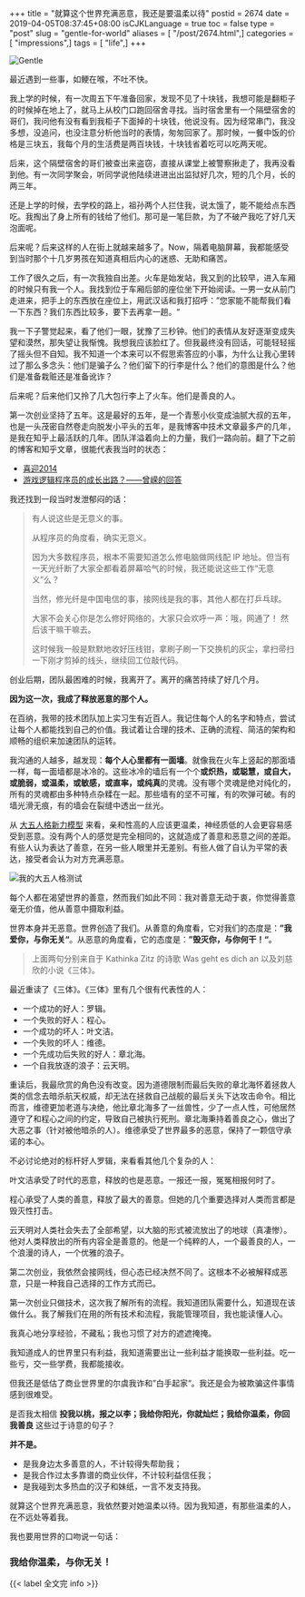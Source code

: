 +++
title = "就算这个世界充满恶意，我还是要温柔以待"
postid = 2674
date = 2019-04-05T08:37:45+08:00
isCJKLanguage = true
toc = false
type = "post"
slug = "gentle-for-world"
aliases = [ "/post/2674.html",]
categories = [ "impressions",]
tags = [ "life",]
+++


![Gentle][pgentle]

最近遇到一些事，如鲠在喉，不吐不快。 <!--more-->


我上学的时候，有一次周五下午准备回家，发现不见了十块钱，我想可能是翻柜子的时候掉在地上了，就马上从校门口跑回宿舍寻找。当时宿舍里有一个隔壁宿舍的哥们，我问他有没有看到我柜子下面掉的十块钱，他说没有。因为经常串门，我没多想，没追问，也没注意分析他当时的表情，匆匆回家了。那时候，一餐中饭的价格是三块五，我每个月的生活费是两百块钱，十块钱省着吃可以吃两天呢。

后来，这个隔壁宿舍的哥们被查出来盗窃，直接从课堂上被警察揪走了，我再没看到他。有一次同学聚会，听同学说他陆续进进出出监狱好几次，短的几个月，长的两三年。


还是上学的时候，去学校的路上，祖孙两个人拦住我，说太饿了，能不能给点东西吃。我掏出了身上所有的钱给了他们。那可是一笔巨款，为了不破产我吃了好几天泡面呢。

后来呢？后来这样的人在街上就越来越多了。Now，隔着电脑屏幕，我都能感受到当时那个十几岁男孩在知道真相后内心的迷惑、无助和痛苦。


工作了很久之后，有一次我独自出差。火车是始发站，我又到的比较早，进入车厢的时候只有我一个人。我找到位于车厢后部的座位坐下开始阅读。一男一女从前门走进来，把手上的东西放在座位上，用武汉话和我打招呼：”您家能不能帮我们看一下东西？我们东西比较多，要下去再拿一趟。“

我一下子警觉起来，看了他们一眼，犹豫了三秒钟。他们的表情从友好逐渐变成失望和漠然，那失望让我惭愧。我想我应该脸红了。但我最终没有回话，可能轻轻摇了摇头但不自知。我不知道一个本来可以不假思索答应的小事，为什么让我心里转过了那么多念头：他们是骗子么？他们留下的行李是什么？他们的意图是什么？他们是准备栽赃还是准备讹诈？

后来呢？后来他们又拎了几大包行李上了火车。他们是善良的人。


第一次创业坚持了五年。这是最好的五年，是一个青葱小伙变成油腻大叔的五年，也是一头茂密自然卷走向脱发小平头的五年，是我博客中技术文章最多产的几年，是我在知乎上最活跃的几年。团队洋溢着向上的力量，我们一路向前。翻了下之前的博客和知乎文章，很能代表我当时的状态：

- [喜迎2014][2011]
- [游戏逻辑程序员的成长出路？——曾嵘的回答][zhihu]

我还找到一段当时发泄郁闷的话：

>有人说这些是无意义的事。
>
> 从程序员的角度看，确实无意义。
> 
> 因为大多数程序员，根本不需要知道怎么修电脑做网线配 IP 地址。但当有一天光纤断了大家全都看着屏幕哈气的时候，我还能说这些工作“无意义”么？
> 
> 当然，修光纤是中国电信的事，接网线是我的事，其他人都在打乒乓球。
> 
> 大家不会关心你是怎么修好网络的，大家只会欢呼一声：哦，网通了！ 然后该干嘛干嘛去。
> 
> 这时候我一般是默默地收好压线钳，拿刷子刷一下交换机的灰尘，拿扫帚扫一下刚才剪掉的线头，继续回工位敲代码。

创业后期，团队最困难的时候，我离开了。离开的痛苦持续了好几个月。

**因为这一次，我成了释放恶意的那个人。**


在百纳，我带的技术团队加上实习生有近百人。我记住每个人的名字和特点，尝试让每个人都能找到自己的价值。我试着让合理的技术、正确的流程、简洁的架构和顺畅的组织来加速团队的运转。

我沟通的人越多，越发现：**每个人心里都有一面墙**。就像我在火车上竖起的那面墙一样，每一面墙都是冰冷的。这些冰冷的墙后有一个个**或炽热，或聪慧，或自大，或脆弱，或温柔，或敏感，或直率，或纯真**的灵魂。没有哪个灵魂是绝对纯化的，所有的灵魂都由多种特点杂糅在一起。那些墙有的坚不可摧，有的吹弹可破。有的墙光滑无痕，有的墙会在裂缝中透出一丝光。

从 [大五人格新力模型][bigfive] 来看，亲和性高的人应该更温柔，神经质低的人会更容易感受到恶意。没有两个人的感觉是完全相同的，这就造成了善意和恶意之间的差距。有些人认为表达了善意，在另一些人眼里并无差别。有些人做了自认为平常的表达，接受者会认为对方充满恶意。

![我的大五人格测试][pbigfive]

每个人都在渴望世界的善意，然而我们如此不同：我对善意无动于衷，你觉得善意毫无价值，他从善意中摄取利益。

世界本身并无恶意。世界创造了我们。从善意的角度看，它对我们的态度是：**”我爱你，与你无关“**。从恶意的角度看，它的态度是：**”毁灭你，与你何干！“**。

> 上面两句分别来自于 Kathinka Zitz 的诗歌 Was geht es dich an 以及刘慈欣的小说《三体》。


最近重读了《三体》。《三体》里有几个很有代表性的人：

- 一个成功的好人：罗辑。
- 一个失败的好人：程心。
- 一个成功的坏人：叶文洁。
- 一个失败的坏人：维德。
- 一个先成功后失败的好人：章北海。
- 一个自我放逐的浪子：云天明。

重读后，我最欣赏的角色没有改变。因为道德限制而最后失败的章北海怀着拯救人类的信念去暗杀航天权威，却无法在拯救自己战舰的最后关头下达攻击命令。相比而言，维德更加老道与决绝，他比章北海多了一丝兽性，少了一点人性，可他居然遵守了和程心之间的约定，导致自己被执行死刑。章北海秉持着善良之心，做出了大恶之事（针对被他暗杀的人）。维德承受了世界最多的恶意，保持了一颗信守承诺的本心。

不必讨论绝对的标杆好人罗辑，来看看其他几个复杂的人：

叶文洁承受了时代的恶意，释放的也是恶意。一报还一报，冤冤相报何时了。

程心承受了人类的善意，释放了最大的善意。但她的几个重要选择对人类而言都是毁灭性打击。

云天明对人类社会失去了全部希望，以大脑的形式被流放出了的地球（真凄惨）。他对人类释放出的所有内容全是善意的。他是一个纯粹的人，一个最善良的人，一个浪漫的诗人，一个优雅的浪子。


第二次创业，我依然会接网线，但心态已经决然不同了。这根本不必被解释成恶意，只是一种我自己选择的工作方式而已。

第一次创业只做技术，这次我了解所有的流程。我知道团队需要什么，知道现在该做什么。我了解我们在用的所有技术和流程，我能管理项目，我也能读懂人心。

我真心地分享经验，不藏私；我也习惯了对方的遮遮掩掩。

我知道成人的世界里只有利益，我知道需要出让一些利益才能换取一些利益。吃一些亏，交一些学费，我都能接收。

但我还是低估了商业世界里的尔虞我诈和”白手起家“。我还是会为被欺骗这件事情感到很难受。

是否我太相信 **投我以桃，报之以李；我给你阳光，你就灿烂；我给你温柔，你回我善良** 这些过于诗意的句子？

**并不是。**

- 是我身边太多善意的人，不计较得失帮助我；
- 是我合作过太多靠谱的商业伙伴，不计较利益信任我；
- 是我碰到太多热血的汉子和妹纸，一言不发支持我。


就算这个世界充满恶意，我依然要对她温柔以待。因为我知道，有那些温柔的人，在不远处等着我。

我也要用世界的口吻说一句话：

### 我给你温柔，与你无关！

{{< label 全文完 info >}}

[2011]: https://blog.zengrong.net/post/2011.html
[zhihu]: https://www.zhihu.com/question/20480514/answer/34057706
[bigfive]: https://en.wikipedia.org/wiki/Big_Five_personality_traits
[pbigfive]: /uploads/2019/04/bigfive.png
[pgentle]: /uploads/2019/04/gentle.jpg